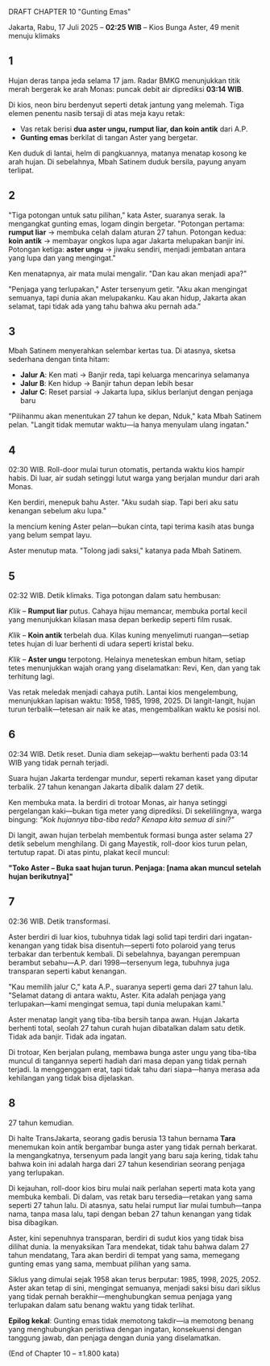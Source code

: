 DRAFT CHAPTER 10
"Gunting Emas"

Jakarta, Rabu, 17 Juli 2025 – **02:25 WIB** – Kios Bunga Aster, 49 menit menuju klimaks

## 1
Hujan deras tanpa jeda selama 17 jam. Radar BMKG menunjukkan titik merah bergerak ke arah Monas: puncak debit air diprediksi **03:14 WIB**.

Di kios, neon biru berdenyut seperti detak jantung yang melemah. Tiga elemen penentu nasib tersaji di atas meja kayu retak:

- Vas retak berisi **dua aster ungu, rumput liar, dan koin antik** dari A.P.
- **Gunting emas** berkilat di tangan Aster yang bergetar.

Ken duduk di lantai, helm di pangkuannya, matanya menatap kosong ke arah hujan. Di sebelahnya, Mbah Satinem duduk bersila, payung anyam terlipat.

## 2
"Tiga potongan untuk satu pilihan," kata Aster, suaranya serak. Ia mengangkat gunting emas, logam dingin bergetar. "Potongan pertama: **rumput liar** → membuka celah dalam aturan 27 tahun. Potongan kedua: **koin antik** → membayar ongkos lupa agar Jakarta melupakan banjir ini. Potongan ketiga: **aster ungu** → jiwaku sendiri, menjadi jembatan antara yang lupa dan yang mengingat."

Ken menatapnya, air mata mulai mengalir. "Dan kau akan menjadi apa?"

"Penjaga yang terlupakan," Aster tersenyum getir. "Aku akan mengingat semuanya, tapi dunia akan melupakanku. Kau akan hidup, Jakarta akan selamat, tapi tidak ada yang tahu bahwa aku pernah ada."

## 3
Mbah Satinem menyerahkan selembar kertas tua. Di atasnya, sketsa sederhana dengan tinta hitam:
- **Jalur A**: Ken mati → Banjir reda, tapi keluarga mencarinya selamanya
- **Jalur B**: Ken hidup → Banjir tahun depan lebih besar
- **Jalur C**: Reset parsial → Jakarta lupa, siklus berlanjut dengan penjaga baru

"Pilihanmu akan menentukan 27 tahun ke depan, Nduk," kata Mbah Satinem pelan. "Langit tidak memutar waktu—ia hanya menyulam ulang ingatan."

## 4
02:30 WIB. Roll-door mulai turun otomatis, pertanda waktu kios hampir habis.
Di luar, air sudah setinggi lutut warga yang berjalan mundur dari arah Monas.

Ken berdiri, menepuk bahu Aster. "Aku sudah siap. Tapi beri aku satu kenangan sebelum aku lupa."

Ia mencium kening Aster pelan—bukan cinta, tapi terima kasih atas bunga yang belum sempat layu.

Aster menutup mata. "Tolong jadi saksi," katanya pada Mbah Satinem.

## 5
02:32 WIB. Detik klimaks. Tiga potongan dalam satu hembusan:

*Klik* – **Rumput liar** putus. Cahaya hijau memancar, membuka portal kecil yang menunjukkan kilasan masa depan berkedip seperti film rusak.

*Klik* – **Koin antik** terbelah dua. Kilas kuning menyelimuti ruangan—setiap tetes hujan di luar berhenti di udara seperti kristal beku.

*Klik* – **Aster ungu** terpotong. Helainya meneteskan embun hitam, setiap tetes menunjukkan wajah orang yang diselamatkan: Revi, Ken, dan yang tak terhitung lagi.

Vas retak meledak menjadi cahaya putih. Lantai kios mengelembung, menunjukkan lapisan waktu: 1958, 1985, 1998, 2025. Di langit-langit, hujan turun terbalik—tetesan air naik ke atas, mengembalikan waktu ke posisi nol.

## 6
02:34 WIB. Detik reset. Dunia diam sekejap—waktu berhenti pada 03:14 WIB yang tidak pernah terjadi.

Suara hujan Jakarta terdengar mundur, seperti rekaman kaset yang diputar terbalik. 27 tahun kenangan Jakarta dibalik dalam 27 detik.

Ken membuka mata. Ia berdiri di trotoar Monas, air hanya setinggi pergelangan kaki—bukan tiga meter yang diprediksi. Di sekelilingnya, warga bingung: *"Kok hujannya tiba-tiba reda? Kenapa kita semua di sini?"*

Di langit, awan hujan terbelah membentuk formasi bunga aster selama 27 detik sebelum menghilang. Di gang Mayestik, roll-door kios turun pelan, tertutup rapat. Di atas pintu, plakat kecil muncul:

**"Toko Aster – Buka saat hujan turun. Penjaga: [nama akan muncul setelah hujan berikutnya]"**

## 7
02:36 WIB. Detik transformasi.

Aster berdiri di luar kios, tubuhnya tidak lagi solid tapi terdiri dari ingatan-kenangan yang tidak bisa disentuh—seperti foto polaroid yang terus terbakar dan terbentuk kembali. Di sebelahnya, bayangan perempuan berambut sebahu—A.P. dari 1998—tersenyum lega, tubuhnya juga transparan seperti kabut kenangan.

"Kau memilih jalur C," kata A.P., suaranya seperti gema dari 27 tahun lalu. "Selamat datang di antara waktu, Aster. Kita adalah penjaga yang terlupakan—kami mengingat semua, tapi dunia melupakan kami."

Aster menatap langit yang tiba-tiba bersih tanpa awan. Hujan Jakarta berhenti total, seolah 27 tahun curah hujan dibatalkan dalam satu detik. Tidak ada banjir. Tidak ada ingatan.

Di trotoar, Ken berjalan pulang, membawa bunga aster ungu yang tiba-tiba muncul di tangannya seperti hadiah dari masa depan yang tidak pernah terjadi. Ia menggenggam erat, tapi tidak tahu dari siapa—hanya merasa ada kehilangan yang tidak bisa dijelaskan.

## 8
27 tahun kemudian.

Di halte TransJakarta, seorang gadis berusia 13 tahun bernama **Tara** menemukan koin antik bergambar bunga aster yang tidak pernah berkarat. Ia mengangkatnya, tersenyum pada langit yang baru saja kering, tidak tahu bahwa koin ini adalah harga dari 27 tahun kesendirian seorang penjaga yang terlupakan.

Di kejauhan, roll-door kios biru mulai naik perlahan seperti mata kota yang membuka kembali. Di dalam, vas retak baru tersedia—retakan yang sama seperti 27 tahun lalu. Di atasnya, satu helai rumput liar mulai tumbuh—tanpa nama, tanpa masa lalu, tapi dengan beban 27 tahun kenangan yang tidak bisa dibagikan.

Aster, kini sepenuhnya transparan, berdiri di sudut kios yang tidak bisa dilihat dunia. Ia menyaksikan Tara mendekat, tidak tahu bahwa dalam 27 tahun mendatang, Tara akan berdiri di tempat yang sama, memegang gunting emas yang sama, membuat pilihan yang sama.

Siklus yang dimulai sejak 1958 akan terus berputar: 1985, 1998, 2025, 2052. Aster akan tetap di sini, mengingat semuanya, menjadi saksi bisu dari siklus yang tidak pernah berakhir—menghubungkan semua penjaga yang terlupakan dalam satu benang waktu yang tidak terlihat.

**Epilog kekal**: Gunting emas tidak memotong takdir—ia memotong benang yang menghubungkan peristiwa dengan ingatan, konsekuensi dengan tanggung jawab, dan penjaga dengan dunia yang diselamatkan.

(End of Chapter 10 – ±1.800 kata)
